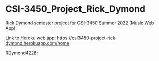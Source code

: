 # CSI-3450_Project_Rick_Dymond
Rick Dymond semester project for CSI-3450 Summer 2022  (Music Web App)

Link to Heroku web app: https://csi3450-project-rick-dymond.herokuapp.com/home

RDymond4228r
